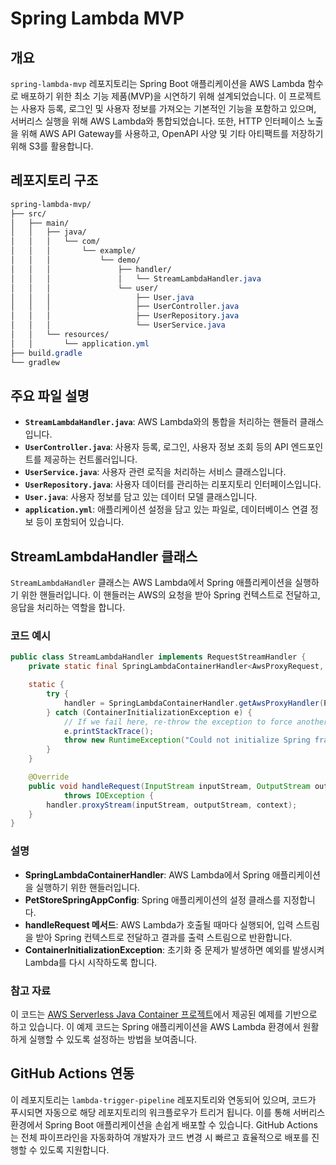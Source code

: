 # Spring Lambda MVP

## 개요

`spring-lambda-mvp` 레포지토리는 Spring Boot 애플리케이션을 AWS Lambda 함수로 배포하기 위한 최소 기능 제품(MVP)을 시연하기 위해 설계되었습니다. 이 프로젝트는 사용자 등록, 로그인 및 사용자 정보를 가져오는 기본적인 기능을 포함하고 있으며, 서버리스 실행을 위해 AWS Lambda와 통합되었습니다. 또한, HTTP 인터페이스 노출을 위해 AWS API Gateway를 사용하고, OpenAPI 사양 및 기타 아티팩트를 저장하기 위해 S3를 활용합니다.

## 레포지토리 구조
```css
spring-lambda-mvp/
├── src/
│   ├── main/
│   │   ├── java/
│   │   │   └── com/
│   │   │       └── example/
│   │   │           └── demo/
│   │   │               ├── handler/
│   │   │               │   └── StreamLambdaHandler.java
│   │   │               └── user/
│   │   │                   ├── User.java
│   │   │                   ├── UserController.java
│   │   │                   ├── UserRepository.java
│   │   │                   └── UserService.java
│   │   └── resources/
│   │       └── application.yml
├── build.gradle
└── gradlew
```

## 주요 파일 설명

- **`StreamLambdaHandler.java`**: AWS Lambda와의 통합을 처리하는 핸들러 클래스입니다.
- **`UserController.java`**: 사용자 등록, 로그인, 사용자 정보 조회 등의 API 엔드포인트를 제공하는 컨트롤러입니다.
- **`UserService.java`**: 사용자 관련 로직을 처리하는 서비스 클래스입니다.
- **`UserRepository.java`**: 사용자 데이터를 관리하는 리포지토리 인터페이스입니다.
- **`User.java`**: 사용자 정보를 담고 있는 데이터 모델 클래스입니다.
- **`application.yml`**: 애플리케이션 설정을 담고 있는 파일로, 데이터베이스 연결 정보 등이 포함되어 있습니다.

## StreamLambdaHandler 클래스

`StreamLambdaHandler` 클래스는 AWS Lambda에서 Spring 애플리케이션을 실행하기 위한 핸들러입니다. 이 핸들러는 AWS의 요청을 받아 Spring 컨텍스트로 전달하고, 응답을 처리하는 역할을 합니다.

### 코드 예시

```java
public class StreamLambdaHandler implements RequestStreamHandler {
    private static final SpringLambdaContainerHandler<AwsProxyRequest, AwsProxyResponse> handler;

    static {
        try {
            handler = SpringLambdaContainerHandler.getAwsProxyHandler(PetStoreSpringAppConfig.class);
        } catch (ContainerInitializationException e) {
            // If we fail here, re-throw the exception to force another cold start
            e.printStackTrace();
            throw new RuntimeException("Could not initialize Spring framework", e);
        }
    }

    @Override
    public void handleRequest(InputStream inputStream, OutputStream outputStream, Context context)
            throws IOException {
        handler.proxyStream(inputStream, outputStream, context);
    }
}
```

### 설명

- **SpringLambdaContainerHandler**: AWS Lambda에서 Spring 애플리케이션을 실행하기 위한 핸들러입니다.
- **PetStoreSpringAppConfig**: Spring 애플리케이션의 설정 클래스를 지정합니다.
- **handleRequest 메서드**: AWS Lambda가 호출될 때마다 실행되어, 입력 스트림을 받아 Spring 컨텍스트로 전달하고 결과를 출력 스트림으로 반환합니다.
- **ContainerInitializationException**: 초기화 중 문제가 발생하면 예외를 발생시켜 Lambda를 다시 시작하도록 합니다.

### 참고 자료

이 코드는 [AWS Serverless Java Container 프로젝트](https://github.com/aws/serverless-java-container/tree/ad70c3dc22586d72dc019db8fdb6b118bad5dd07)에서 제공된 예제를 기반으로 하고 있습니다. 이 예제 코드는 Spring 애플리케이션을 AWS Lambda 환경에서 원활하게 실행할 수 있도록 설정하는 방법을 보여줍니다.

## GitHub Actions 연동

이 레포지토리는 `lambda-trigger-pipeline` 레포지토리와 연동되어 있으며, 코드가 푸시되면 자동으로 해당 레포지토리의 워크플로우가 트리거 됩니다. 이를 통해 서버리스 환경에서 Spring Boot 애플리케이션을 손쉽게 배포할 수 있습니다. GitHub Actions는 전체 파이프라인을 자동화하여 개발자가 코드 변경 시 빠르고 효율적으로 배포를 진행할 수 있도록 지원합니다.
